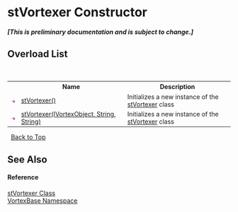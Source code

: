 # stVortexer Constructor 
 _**\[This is preliminary documentation and is subject to change.\]**_


## Overload List
&nbsp;<table><tr><th></th><th>Name</th><th>Description</th></tr><tr><td>![Public method](media/pubmethod.gif "Public method")</td><td><a href="M_VortexBase_stVortexer__ctor.md">stVortexer()</a></td><td>
Initializes a new instance of the <a href="T_VortexBase_stVortexer.md">stVortexer</a> class</td></tr><tr><td>![Public method](media/pubmethod.gif "Public method")</td><td><a href="M_VortexBase_stVortexer__ctor_1.md">stVortexer(IVortexObject, String, String)</a></td><td>
Initializes a new instance of the <a href="T_VortexBase_stVortexer.md">stVortexer</a> class</td></tr></table>&nbsp;
<a href="#stvortexer-constructor">Back to Top</a>

## See Also


#### Reference
<a href="T_VortexBase_stVortexer.md">stVortexer Class</a><br /><a href="N_VortexBase.md">VortexBase Namespace</a><br />